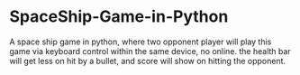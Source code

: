# SpaceShip-Game-in-Python
A space ship game in python, where two opponent player will play this game via keyboard control within the same device, no online. the health bar will get less on hit by a bullet, and score will show on hitting the opponent.
